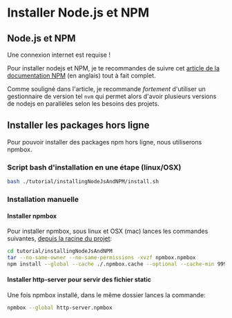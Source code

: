 # Installer Node.js et NPM

## Node.js et NPM

Une connexion internet est requise !

Pour installer nodejs et NPM, je te recommandes de suivre cet [article de la documentation NPM](https://docs.npmjs.com/downloading-and-installing-node-js-and-npm) (en anglais) tout à fait complet.

Comme souligné dans l'article, je recommande _fortement_ d'utiliser un gestionnaire de version tel `nvm` qui permet alors d'avoir plusieurs versions de nodejs en parallèles selon les besoins des projets.

## Installer les packages hors ligne

Pour pouvoir installer des packages npm hors ligne, nous utiliserons npmbox.

### Script bash d'installation en une étape (linux/OSX)

```bash
bash ./tutorial/installingNodeJsAndNPM/install.sh
```

### Installation manuelle

#### Installer npmbox

Pour installer npmbox, sous linux et OSX (mac) lances les commandes suivantes, [depuis la racine du projet](../../):

```bash
cd tutorial/installingNodeJsAndNPM
tar --no-same-owner --no-same-permissions -xvzf npmbox.npmbox
npm install --global --cache ./.npmbox.cache --optional --cache-min 99999999999 --shrinkwrap false npmbox
```

#### Installer http-server pour servir des fichier static

Une fois npmbox installé, dans le même dossier lances la commande:

```bash
npmbox --global http-server.npmbox
```
